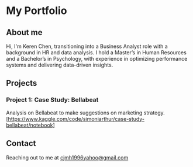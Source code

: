 # My Portfolio

## About me

Hi, I'm Keren Chen, transitioning into a Business Analyst role with a background in HR and data analysis. I hold a Master’s in Human Resources and a Bachelor’s in Psychology, with experience in optimizing performance systems and delivering data-driven insights.

## Projects

### Project 1: Case Study: Bellabeat

Analysis on Bellabeat to make suggestions on marketing strategy.
[https://www.kaggle.com/code/simoniarthur/case-study-bellabeat/notebook]

## Contact

Reaching out to me at [cjmh1996yahoo@gmail.com](cjmh1996yahoo@gmail.com)
